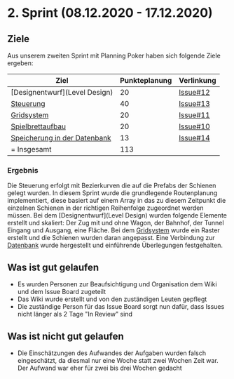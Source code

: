 # 2. Sprint (08.12.2020 - 17.12.2020)
## Ziele
Aus unserem zweiten Sprint mit Planning Poker haben sich folgende Ziele ergeben:

Ziel | Punkteplanung | Verlinkung
------|-------------|-----
[Designentwurf](Level Design) | 20 | [Issue#12](ii-swt-p/ws20-21-schienencode/ws20-21-schienencode#12)
[Steuerung](Routenberechnung) | 40 | [Issue#13](ii-swt-p/ws20-21-schienencode/ws20-21-schienencode#13)
[Gridsystem](Streckenbau) | 20 | [Issue#11](ii-swt-p/ws20-21-schienencode/ws20-21-schienencode#11)
[Spielbrettaufbau](MockUps) | 20 | [Issue#10](ii-swt-p/ws20-21-schienencode/ws20-21-schienencode#10)
[Speicherung in der Datenbank](Firebase) | 13 | [Issue#14](ii-swt-p/ws20-21-schienencode/ws20-21-schienencode#14)
= Insgesamt | 113

### Ergebnis

Die Steuerung erfolgt mit Bezierkurven die auf die Prefabs der Schienen gelegt wurden. In diesem Sprint wurde die grundlegende Routenplanung implementiert, diese basiert auf einem Array in das zu diesem Zeitpunkt die einzelnen Schienen in der richtigen Reihenfolge zugeordnet werden müssen. 
Bei dem [Designentwurf](Level Design) wurden folgende Elemente erstellt und skaliert: Der Zug mit und ohne Wagon, der Bahnhof, der Tunnel Eingang und Ausgang, eine Fläche. 
Bei dem [Gridsystem](Streckenbau) wurde ein Raster erstellt und die Schienen wurden daran angepasst. 
Eine Verbindung zur [Datenbank](Firebase) wurde hergestellt und einführende Überlegungen festgehalten.


## Was ist gut gelaufen
- Es wurden Personen zur Beaufsichtigung und Organisation dem Wiki und dem Issue Board zugeteilt
- Das Wiki wurde erstellt und von den zuständigen Leuten gepflegt
- Die zuständige Person für das Issue Board sorgt nun dafür, dass Issues nicht länger als 2 Tage "In Review" sind 


## Was ist nicht gut gelaufen
- Die Einschätzungen des Aufwandes der Aufgaben wurden falsch eingeschätzt, da diesmal nur eine Woche statt zwei Wochen Zeit war. Der Aufwand war eher für zwei bis drei Wochen gedacht